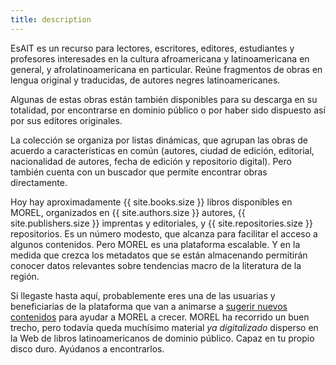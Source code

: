 ```yaml
---
title: description
---
```

EsAlT es un recurso para lectores, escritores, editores, estudiantes y profesores interesades en la cultura afroamericana y latinoamericana en general, y afrolatinoamericana en particular. Reúne fragmentos de obras en lengua original y traducidas, de autores negres latinoamericanes. 
<!-- more -->
Algunas de estas obras están también disponibles para su descarga en su totalidad, por encontrarse en dominio público o por haber sido dispuesto así por sus editores originales. 

La colección se organiza por listas dinámicas, que agrupan las obras de acuerdo a características en común (autores, ciudad de edición, editorial, nacionalidad de autores, fecha de edición y repositorio digital). Pero también cuenta con un buscador que permite encontrar obras directamente.

Hoy hay aproximadamente {{ site.books.size }} libros disponibles en MOREL, organizados en {{ site.authors.size }} autores, {{ site.publishers.size }} imprentas y editoriales, y {{ site.repositories.size }} repositorios. Es un número modesto, que alcanza para facilitar el acceso a algunos contenidos. Pero MOREL es una plataforma escalable. Y en la medida que crezca los metadatos que se están almacenando permitirán conocer datos relevantes sobre tendencias macro de la literatura de la región.

Si llegaste hasta aquí, probablemente eres una de las usuarias y beneficiarias de la plataforma que van a animarse a [sugerir nuevos contenidos]({{BASE_PATH}}/agregar) para ayudar a MOREL a crecer. MOREL ha recorrido un buen trecho, pero todavía queda muchísimo material *ya digitalizado* disperso en la Web de libros latinoamericanos de dominio público. Capaz en tu propio disco duro. Ayúdanos a encontrarlos.
